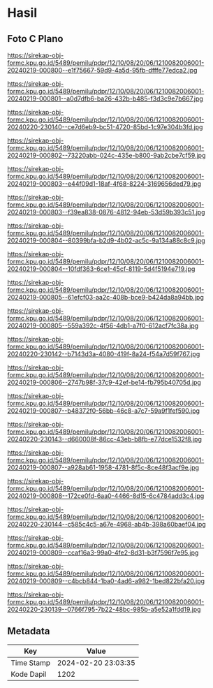 # Hasil

## Foto C Plano

https://sirekap-obj-formc.kpu.go.id/5489/pemilu/pdpr/12/10/08/20/06/1210082006001-20240219-000800--e1f75667-59d9-4a5d-95fb-dfffe77edca2.jpg

https://sirekap-obj-formc.kpu.go.id/5489/pemilu/pdpr/12/10/08/20/06/1210082006001-20240219-000801--a0d7dfb6-ba26-432b-b485-f3d3c9e7b667.jpg

https://sirekap-obj-formc.kpu.go.id/5489/pemilu/pdpr/12/10/08/20/06/1210082006001-20240220-230140--ce7d6eb9-bc51-4720-85bd-1c97e304b3fd.jpg

https://sirekap-obj-formc.kpu.go.id/5489/pemilu/pdpr/12/10/08/20/06/1210082006001-20240219-000802--73220abb-024c-435e-b800-9ab2cbe7cf59.jpg

https://sirekap-obj-formc.kpu.go.id/5489/pemilu/pdpr/12/10/08/20/06/1210082006001-20240219-000803--e44f09d1-18af-4f68-8224-3169656ded79.jpg

https://sirekap-obj-formc.kpu.go.id/5489/pemilu/pdpr/12/10/08/20/06/1210082006001-20240219-000803--f39ea838-0876-4812-94eb-53d59b393c51.jpg

https://sirekap-obj-formc.kpu.go.id/5489/pemilu/pdpr/12/10/08/20/06/1210082006001-20240219-000804--80399bfa-b2d9-4b02-ac5c-9a134a88c8c9.jpg

https://sirekap-obj-formc.kpu.go.id/5489/pemilu/pdpr/12/10/08/20/06/1210082006001-20240219-000804--10fdf363-6ce1-45cf-8119-5d4f5194e719.jpg

https://sirekap-obj-formc.kpu.go.id/5489/pemilu/pdpr/12/10/08/20/06/1210082006001-20240219-000805--61efcf03-aa2c-408b-bce9-b424da8a94bb.jpg

https://sirekap-obj-formc.kpu.go.id/5489/pemilu/pdpr/12/10/08/20/06/1210082006001-20240219-000805--559a392c-4f56-4db1-a7f0-612acf7fc38a.jpg

https://sirekap-obj-formc.kpu.go.id/5489/pemilu/pdpr/12/10/08/20/06/1210082006001-20240220-230142--b7143d3a-4080-419f-8a24-f54a7d59f767.jpg

https://sirekap-obj-formc.kpu.go.id/5489/pemilu/pdpr/12/10/08/20/06/1210082006001-20240219-000806--2747b98f-37c9-42ef-be14-fb795b40705d.jpg

https://sirekap-obj-formc.kpu.go.id/5489/pemilu/pdpr/12/10/08/20/06/1210082006001-20240219-000807--b48372f0-56bb-46c8-a7c7-59a9f1fef590.jpg

https://sirekap-obj-formc.kpu.go.id/5489/pemilu/pdpr/12/10/08/20/06/1210082006001-20240220-230143--d660008f-86cc-43eb-b8fb-e77dce1532f8.jpg

https://sirekap-obj-formc.kpu.go.id/5489/pemilu/pdpr/12/10/08/20/06/1210082006001-20240219-000807--a928ab61-1958-4781-8f5c-8ce48f3acf9e.jpg

https://sirekap-obj-formc.kpu.go.id/5489/pemilu/pdpr/12/10/08/20/06/1210082006001-20240219-000808--172ce0fd-6aa0-4466-8d15-6c4784add3c4.jpg

https://sirekap-obj-formc.kpu.go.id/5489/pemilu/pdpr/12/10/08/20/06/1210082006001-20240220-230144--c585c4c5-a67e-4968-ab4b-398a60baef04.jpg

https://sirekap-obj-formc.kpu.go.id/5489/pemilu/pdpr/12/10/08/20/06/1210082006001-20240219-000809--ccaf16a3-99a0-4fe2-8d31-b3f7596f7e95.jpg

https://sirekap-obj-formc.kpu.go.id/5489/pemilu/pdpr/12/10/08/20/06/1210082006001-20240219-000809--c4bcb844-1ba0-4ad6-a982-1bed822bfa20.jpg

https://sirekap-obj-formc.kpu.go.id/5489/pemilu/pdpr/12/10/08/20/06/1210082006001-20240220-230139--0766f795-7b22-48bc-985b-a5e52a1fdd19.jpg


## Metadata

| Key        | Value               |
| ---------- | ------------------- |
| Time Stamp | 2024-02-20 23:03:35 |
| Kode Dapil | 1202                |



